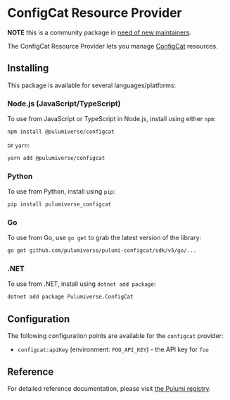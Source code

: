 # ConfigCat Resource Provider

**NOTE** this is a community package in [need of new maintainers](https://github.com/pulumiverse/pulumi-configcat/issues/86).

The ConfigCat Resource Provider lets you manage [ConfigCat](https://configcat.com) resources.

## Installing

This package is available for several languages/platforms:

### Node.js (JavaScript/TypeScript)

To use from JavaScript or TypeScript in Node.js, install using either `npm`:

```bash
npm install @pulumiverse/configcat
```

or `yarn`:

```bash
yarn add @pulumiverse/configcat
```

### Python

To use from Python, install using `pip`:

```bash
pip install pulumiverse_configcat
```

### Go

To use from Go, use `go get` to grab the latest version of the library:

```bash
go get github.com/pulumiverse/pulumi-configcat/sdk/v5/go/...
```

### .NET

To use from .NET, install using `dotnet add package`:

```bash
dotnet add package Pulumiverse.ConfigCat
```

## Configuration

The following configuration points are available for the `configcat` provider:

- `configcat:apiKey` (environment: `FOO_API_KEY`) - the API key for `foo`

## Reference

For detailed reference documentation, please visit [the Pulumi registry](https://www.pulumi.com/registry/packages/configcat/api-docs/).
